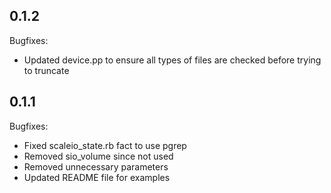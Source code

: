 
## 0.1.2

Bugfixes:

- Updated device.pp to ensure all types of files are checked before trying to truncate

## 0.1.1

Bugfixes:

- Fixed scaleio_state.rb fact to use pgrep
- Removed sio_volume since not used
- Removed unnecessary parameters
- Updated README file for examples
